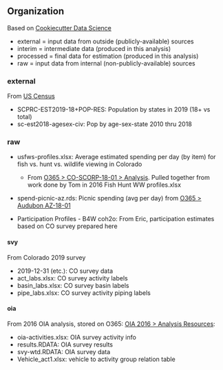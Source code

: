 
## Organization

Based on [Cookiecutter Data Science](https://drivendata.github.io/cookiecutter-data-science/#directory-structure)

- external = input data from outside (publicly-available) sources
- interim = intermediate data (produced in this analysis)
- processed = final data for estimation (produced in this analysis)
- raw = input data from internal (non-publicly-available) sources

### external

From [US Census](https://www.census.gov/data/tables/time-series/demo/popest/2010s-state-detail.html#par_textimage_785300169) 

- SCPRC-EST2019-18+POP-RES: Population by states in 2019 (18+ vs total)
- sc-est2018-agesex-civ: Pop by age-sex-state 2010 thru 2018

### raw

- usfws-profiles.xlsx: Average estimated spending per day (by item) for fish vs. hunt vs. wildlife viewing in Colorado
    + From [O365 > CO-SCORP-18-01 > Analysis](https://southwickassociatesinc.sharepoint.com/:f:/s/co-scorp-18-01/EhKdG4KGp6NMtyy9KvFw5m4B9PnrF-POwxoBCp9o1z-4xg?e=lUwfPU). Pulled together from work done by Tom in 2016 Fish Hunt WW profiles.xlsx
    
- spend-picnic-az.rds: Picnic spending  (avg per day) from [O365 > Audubon AZ-18-01](https://southwickassociatesinc.sharepoint.com/sites/AudubonAZ-18-01/Shared%20Documents/Forms/AllItems.aspx)

- Participation Profiles - B4W coh2o: From Eric, participation estimates based on CO survey prepared here

#### svy

From Colorado 2019 survey

- 2019-12-31 (etc.): CO survey data
- act_labs.xlsx: CO survey activity labels
- basin_labs.xlsx: CO survey basin labels
- pipe_labs.xlsx: CO survey activity piping labels

#### oia

From 2016 OIA analysis, stored on O365: [OIA 2016 > Analysis Resources](https://southwickassociatesinc.sharepoint.com/:w:/s/oia2016-001recreationeconreport/EdZ4EMXUfXtKsEurnqCqlbcBbxarVPTtLkyCNiYti18vUA?e=zvmc87):

- oia-activities.xlsx: OIA survey activity info
- results.RDATA: OIA survey results
- svy-wtd.RDATA: OIA survey data
- Vehicle_act1.xlsx: vehicle to activity group relation table
